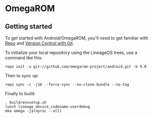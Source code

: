 OmegaROM
===========

Getting started
---------------

To get started with Android/OmegaROM, you'll need to get
familiar with [Repo](https://source.android.com/source/using-repo.html) and [Version Control with Git](https://source.android.com/source/version-control.html).

To initialize your local repository using the LineageOS trees, use a command like this:
```
repo init -u git://github.com/omegarom-project/android.git -b 9.0
```
Then to sync up:
```
repo sync -c -j16 --force-sync --no-clone-bundle --no-tag
```
Finally to build:
```
. build/envsetup.sh
lunch lineage_device_codename-userdebug
mka omega -j$(nproc --all)
```
